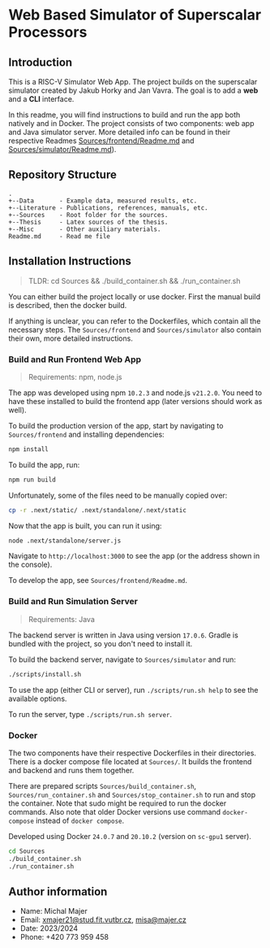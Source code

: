 # Web Based Simulator of Superscalar Processors

## Introduction

This is a RISC-V Simulator Web App. The project builds on the superscalar simulator created by Jakub Horky and Jan Vavra. The goal is to add a **web** and a **CLI** interface.

In this readme, you will find instructions to build and run the app both natively and in Docker.
The project consists of two components: web app and Java simulator server. More detailed info can be found in their respective Readmes [Sources/frontend/Readme.md](Sources/frontend/Readme.md) and [Sources/simulator/Readme.md](Sources/simulator/Readme.md)).

## Repository Structure

    .
    +--Data       - Example data, measured results, etc.
    +--Literature - Publications, references, manuals, etc.
    +--Sources    - Root folder for the sources.
    +--Thesis     - Latex sources of the thesis.
    +--Misc       - Other auxiliary materials.
    Readme.md     - Read me file

## Installation Instructions

> TLDR: cd Sources && ./build_container.sh && ./run_container.sh

You can either build the project locally or use docker.
First the manual build is described, then the docker build.

If anything is unclear, you can refer to the Dockerfiles, which contain all the necessary steps.
The `Sources/frontend` and `Sources/simulator` also contain their own, more detailed instructions.

### Build and Run Frontend Web App

> Requirements: npm, node.js

The app was developed using npm `10.2.3` and node.js `v21.2.0`.
You need to have these installed to build the frontend app (later versions should work as well).

To build the production version of the app, start by navigating to `Sources/frontend` and installing dependencies:

```bash
npm install
```

To build the app, run:

```bash
npm run build
```

Unfortunately, some of the files need to be manually copied over:
```bash
cp -r .next/static/ .next/standalone/.next/static
```

Now that the app is built, you can run it using:
```bash
node .next/standalone/server.js
```
Navigate to `http://localhost:3000` to see the app (or the address shown in the console).

To develop the app, see `Sources/frontend/Readme.md`.

### Build and Run Simulation Server

> Requirements: Java

The backend server is written in Java using version `17.0.6`. Gradle is bundled with the project, so you don't need to install it.

To build the backend server, navigate to `Sources/simulator` and run:

```bash
./scripts/install.sh
```

To use the app (either CLI or server), run `./scripts/run.sh help` to see the available options.

To run the server, type `./scripts/run.sh server`.

### Docker

The two components have their respective Dockerfiles in their directories.
There is a docker compose file located at `Sources/`. It builds the frontend and backend and runs them together.

There are prepared scripts `Sources/build_container.sh`, `Sources/run_container.sh` and `Sources/stop_container.sh` to run and stop the container.
Note that sudo might be required to run the docker commands.
Also note that older Docker versions use command `docker-compose` instead of `docker compose`.

Developed using Docker `24.0.7` and `20.10.2` (version on `sc-gpu1` server).

```bash
cd Sources
./build_container.sh
./run_container.sh
```

## Author information

 * Name: Michal Majer
 * Email: xmajer21@stud.fit.vutbr.cz, misa@majer.cz
 * Date: 2023/2024
 * Phone: +420 773 959 458

